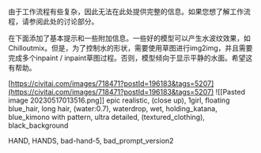 由于工作流程有些复杂，因此无法在此处提供完整的信息。如果您想了解工作流程，请参阅此处的讨论部分。

在下面添加了基本提示和一些附加信息。一些好的模型可以产生水波纹效果，如Chilloutmix。但是，为了控制水的形状，需要使用草图进行img2img，并且需要完成多个inpaint / inpaint草图过程。否则，模型倾向于显示平静的水面。希望这有帮助。

[https://civitai.com/images/718471?postId=196183&tags=5207](https://civitai.com/images/718471?postId=196183&tags=5207)
![[Pasted image 20230517013516.png]]
epic realistic, (close up), 1girl, floating blue_hair, long hair, (water:0.7), waterdrop, wet, holding_katana, blue_kimono with pattern, ultra detailed, (textured_clothing), black_background

HAND, HANDS, bad-hand-5, bad_prompt_version2